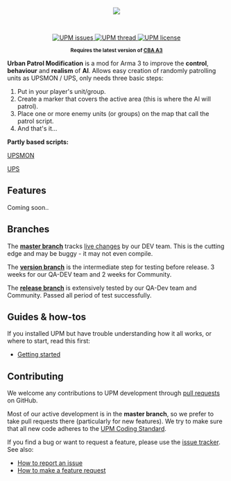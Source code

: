 <br />
<p align="center">
  <img src="http://i.imgur.com/wmKMuNl.png" />
</p>
<br />
<p align="center">
    <a href="https://github.com/upmod/UPM/issues/">
        <img src="https://img.shields.io/github/issues/upmod/UPM.svg" alt="UPM issues">
    </a>
    <a href="http://forums.bistudio.com/showthread.php?181348-WIP-Urban-Patrol-Modification">
        <img src="https://img.shields.io/badge/BIF-Thread-lightgrey.svg" alt="UPM thread">
    </a>
    <a href="http://creativecommons.org/licenses/by-nc-nd/4.0/">
        <img src="https://img.shields.io/badge/license-CC%20BY--NC--ND%204.0-blue.svg" alt="UPM license">
    </a>
</p>
<p align="center"><sup><strong>Requires the latest version of <a href="http://www.armaholic.com/page.php?id=18767">CBA A3</a></strong></sup></p>

**Urban Patrol Modification** is a mod for Arma 3 to improve the **control**, **behaviour** and **realism** of **AI**. Allows easy creation of randomly patrolling units as UPSMON / UPS, only needs three basic steps: 

<ol>
<li>Put in your player's unit/group.</li>
<li>Create a marker that covers the active area (this is where the AI will patrol).</li>
<li>Place one or more enemy units (or groups) on the map that call the patrol script.</li>
<li>And that's it...</li>
</ol>

<b>Partly based scripts:</b>

[UPSMON](http://www.armaholic.com/page.php?id=21935)

[UPS](http://kronzky.info/ups/index.htm)

## Features

Coming soon..

## Branches

The **[master branch](https://github.com/upmod/UPM/tree/master)** tracks [live changes](https://github.com/upmod/UPM/commits/master) by our DEV team. 
This is the cutting edge and may be buggy - it may not even compile. 

The **[version branch](https://github.com/upmod/UPM/tree/0.1)** is the intermediate step for testing before release. 3 weeks for our QA-DEV team and 2 weeks for Community.

The **[release branch](https://github.com/upmod/UPM/tree/release)** is extensively tested by our QA-Dev team and Community. Passed all period of test successfully.

## Guides & how-tos

If you installed UPM but have trouble understanding how it all works, or where to start, read this first:
* [Getting started](https://github.com/upmod/UPM/blob/master/documentation/missionmaker/getting-started.md)

## Contributing

We welcome any contributions to UPM development through [pull requests](https://help.github.com/articles/using-pull-requests/) on GitHub.

Most of our active development is in the **master branch**, so we prefer to take pull requests there (particularly for new features). We try to make sure that all new code adheres to the [UPM Coding Standard](https://github.com/upmod/UPM/blob/master/documentation/development/coding-standard.md).

If you find a bug or want to request a feature, please use the [issue tracker](https://github.com/upmod/UPM/issues).
See also:
* [How to report an issue](https://github.com/upmod/UPM/blob/master/documentation/how-to-report-an-issue.md)
* [How to make a feature request](https://github.com/upmod/UPM/blob/master/documentation/how-to-make-a-feature-request.md)